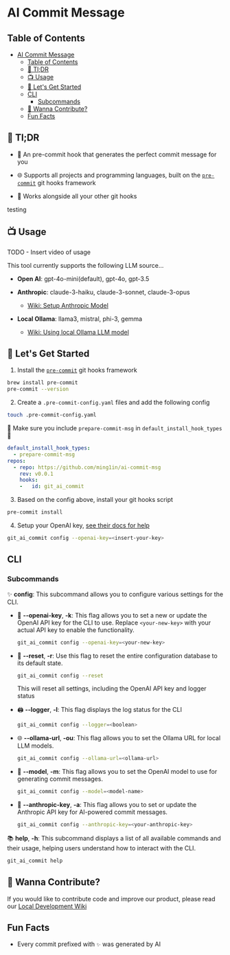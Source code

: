 # AI Commit Message

## Table of Contents
- [AI Commit Message](#ai-commit-message)
  - [Table of Contents](#table-of-contents)
  - [🚀 Tl;DR](#-tldr)
  - [📺 Usage](#-usage)
  - [🚀 Let's Get Started](#-lets-get-started)
  - [CLI](#cli)
    - [Subcommands](#subcommands)
  - [🤝 Wanna Contribute?](#-wanna-contribute)
  - [Fun Facts](#fun-facts)

## 🚀 Tl;DR

- 🤖 An pre-commit hook that generates the perfect commit message for you

- 🌐 Supports all projects and programming languages, built on the [`pre-commit`](https://pre-commit.com/) git hooks framework

- 🔗 Works alongside all your other git hooks

testing

## 📺 Usage

TODO - Insert video of usage

This tool currently supports the following LLM source...

- **Open AI**: gpt-4o-mini(default), gpt-4o, gpt-3.5

- **Anthropic**: claude-3-haiku, claude-3-sonnet, claude-3-opus
  - [Wiki: Setup Anthropic Model](./wiki/anthropic.md)

- **Local Ollama**: llama3, mistral, phi-3, gemma
  - [Wiki: Using local Ollama LLM model](./wiki/ollama.md)

## 🚀 Let's Get Started

1. Install the [`pre-commit`](https://pre-commit.com/) git hooks framework

```bash
brew install pre-commit
pre-commit --version 
```

2. Create a `.pre-commit-config.yaml` files and add the following config

```bash
touch .pre-commit-config.yaml 
```

🚨 Make sure you include `prepare-commit-msg` in `default_install_hook_types`🚨

```yaml
default_install_hook_types: 
  - prepare-commit-msg
repos:
  - repo: https://github.com/ming1in/ai-commit-msg
    rev: v0.0.1
    hooks:
    -   id: git_ai_commit
```

3. Based on the config above, install your git hooks script

```bash
pre-commit install
```

4. Setup your OpenAI key, [see their docs for help](https://platform.openai.com/docs/quickstart)

```bash
git_ai_commit config --openai-key=<insert-your-key>
```

## CLI

### Subcommands

✨ **config**:
  This subcommand allows you to configure various settings for the CLI.

- 🔑 **--openai-key**, **-k**:
    This flag allows you to set a new or update the OpenAI API key for the CLI to use. Replace `<your-new-key>` with your actual API key to enable the functionality.

  ```bash
  git_ai_commit config --openai-key=<your-new-key> 
  ```

- 🔄 **--reset**, **-r**:
  Use this flag to reset the entire configuration database to its default state.

  ```bash
  git_ai_commit config --reset
  ```

  This will reset all settings, including the OpenAI API key and logger status

- 🖨️ **--logger**, **-l**:
  This flag displays the log status for the CLI

  ```bash
  git_ai_commit config --logger=<boolean>
  ```

- 🌐 **--ollama-url**, **-ou**:
  This flag allows you to set the Ollama URL for local LLM models.

  ```bash
  git_ai_commit config --ollama-url=<ollama-url>
  ```

- 🧠 **--model**, **-m**:
  This flag allows you to set the OpenAI model to use for generating commit messages.

  ```bash
  git_ai_commit config --model=<model-name>
  ```

- 🔑 **--anthropic-key**, **-a**:
  This flag allows you to set or update the Anthropic API key for AI-powered commit messages.

  ```bash
  git_ai_commit config --anthropic-key=<your-anthropic-key>
  ```

📚 **help**, **-h**:
  This subcommand displays a list of all available commands and their usage, helping users understand how to interact with the CLI.

  ```bash
  git_ai_commit help
  ```

## 🤝 Wanna Contribute?

If you would like to contribute code and improve our product, please read our
[Local Development Wiki](./wiki/local_development.md)

## Fun Facts

- Every commit prefixed with `✨` was generated by AI
